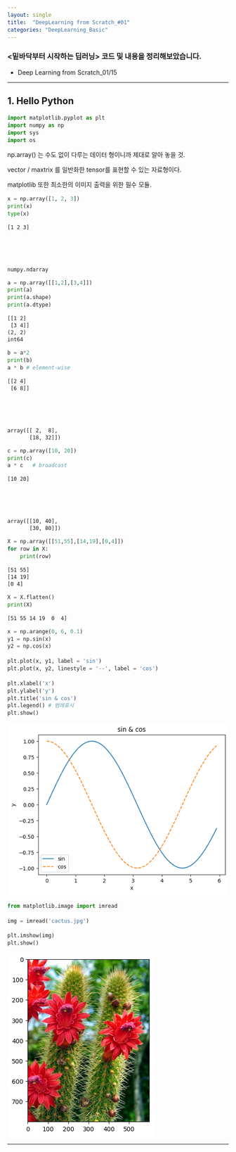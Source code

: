 ```yaml
---
layout: single
title:  "DeepLearning from Scratch_#01"
categories: "DeepLearning_Basic"
---
```


### &lt;밑바닥부터 시작하는 딥러닝&gt; 코드 및 내용을 정리해보았습니다.

 * Deep Learning from Scratch_01/15

---

## 1. Hello Python


```python
import matplotlib.pyplot as plt
import numpy as np
import sys
import os
```

np.array() 는 수도 없이 다루는 데이터 형이니까 제대로 알아 놓을 것.

vector / maxtrix 를 일반화한 tensor를 표현할 수 있는 자료형이다.

matplotlib 또한 최소한의 이미지 출력을 위한 필수 모듈.


```python
x = np.array([1, 2, 3])
print(x)
type(x)
```

    [1 2 3]





    numpy.ndarray




```python
a = np.array([[1,2],[3,4]])
print(a)
print(a.shape)
print(a.dtype)
```

    [[1 2]
     [3 4]]
    (2, 2)
    int64



```python
b = a*2
print(b)
a * b # element-wise
```

    [[2 4]
     [6 8]]





    array([[ 2,  8],
           [18, 32]])




```python
c = np.array([10, 20])
print(c)
a * c   # broadcast
```

    [10 20]





    array([[10, 40],
           [30, 80]])




```python
X = np.array([[51,55],[14,19],[0,4]])
for row in X:
    print(row)
```

    [51 55]
    [14 19]
    [0 4]



```python
X = X.flatten()
print(X)
```

    [51 55 14 19  0  4]



```python
x = np.arange(0, 6, 0.1)
y1 = np.sin(x)
y2 = np.cos(x)

plt.plot(x, y1, label = 'sin')
plt.plot(x, y2, linestyle = '--', label = 'cos')

plt.xlabel('x')
plt.ylabel('y')
plt.title('sin & cos')
plt.legend() # 범례표시
plt.show()
```


    
![png](../assets/images/DLScratch_01/output_9_0.png)
    



```python
from matplotlib.image import imread

img = imread('cactus.jpg')

plt.imshow(img)
plt.show()
```


    
![png](../assets/images/DLScratch_01/cactus.png)
    

---
